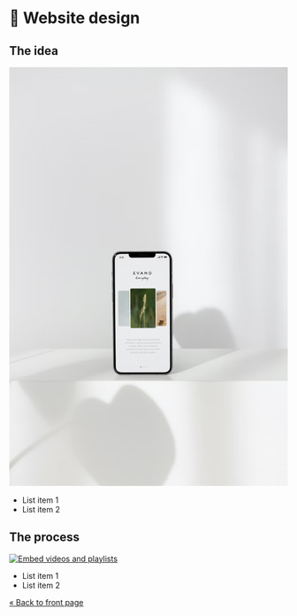 # 🎨 Website design

## The idea

![Website redesign](images/website-redesign.png)

* List item 1
* List item 2

## The process

[![Embed videos and playlists](https://img.youtube.com/vi/lJIrF4YjHfQ/maxresdefault.jpg)](https://www.youtube.com/watch?v=lJIrF4YjHfQ)  

* List item 1
* List item 2

[« Back to front page](README.md)